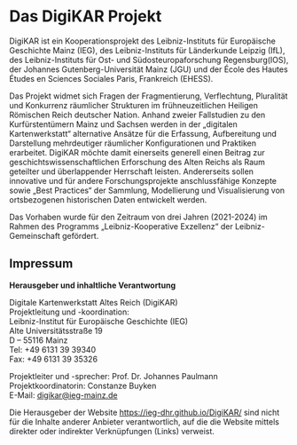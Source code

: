 # Das DigiKAR Projekt
DigiKAR ist ein Kooperationsprojekt des Leibniz-Instituts für Europäische Geschichte Mainz (IEG), des Leibniz-Instituts für Länderkunde Leipzig (IfL), des Leibniz-Instituts für Ost- und Südosteuropaforschung Regensburg(IOS), der Johannes Gutenberg-Universität Mainz (JGU) und der École des Hautes Études en Sciences Sociales Paris, Frankreich (EHESS).

Das Projekt widmet sich Fragen der Fragmentierung, Verflechtung, Pluralität und Konkurrenz räumlicher Strukturen im frühneuzeitlichen Heiligen Römischen Reich deutscher Nation. Anhand zweier Fallstudien zu den Kurfürstentümern Mainz und Sachsen werden in der „digitalen Kartenwerkstatt“ alternative Ansätze für die Erfassung, Aufbereitung und Darstellung mehrdeutiger räumlicher Konfigurationen und Praktiken erarbeitet. DigiKAR möchte damit einerseits generell einen Beitrag zur geschichtswissenschaftlichen Erforschung des Alten Reichs als Raum geteilter und überlappender Herrschaft leisten. Andererseits sollen innovative und für andere Forschungsprojekte anschlussfähige Konzepte sowie „Best Practices“ der Sammlung, Modellierung und Visualisierung von ortsbezogenen historischen Daten entwickelt werden.

Das Vorhaben wurde für den Zeitraum von drei Jahren (2021-2024) im Rahmen des Programms „Leibniz-Kooperative Exzellenz“ der Leibniz-Gemeinschaft gefördert.

## Impressum
**Herausgeber und inhaltliche Verantwortung**  
  
Digitale Kartenwerkstatt Altes Reich (DigiKAR)  
Projektleitung und -koordination:  
Leibniz-Institut für Europäische Geschichte (IEG)  
Alte Universitätsstraße 19  
D – 55116 Mainz  
Tel: +49 6131 39 39340  
Fax: +49 6131 39 35326  
  
Projektleiter und -sprecher: Prof. Dr. Johannes Paulmann  
Projektkoordinatorin: Constanze Buyken  
E-Mail: digikar@ieg-mainz.de  
  
  
Die Herausgeber der Website https://ieg-dhr.github.io/DigiKAR/ sind nicht für die Inhalte anderer Anbieter verantwortlich, auf die die Website mittels direkter oder indirekter Verknüpfungen (Links) verweist.
